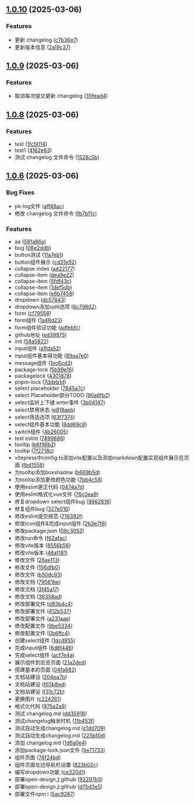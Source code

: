 ## [1.0.10](https://github.com/jeff-jayden/open-design/compare/v1.0.9...v1.0.10) (2025-03-06)


### Features

* 更新 changelog ([c7b36e7](https://github.com/jeff-jayden/open-design/commit/c7b36e7c728200cc4ef7755a3026b3d44208a862))
* 更新版本信息 ([2a19c37](https://github.com/jeff-jayden/open-design/commit/2a19c371b0836290467db2fd24097937275c1296))



## [1.0.9](https://github.com/jeff-jayden/open-design/compare/v1.0.8...v1.0.9) (2025-03-06)


### Features

* 取消每次提交更新 changelog ([35fead4](https://github.com/jeff-jayden/open-design/commit/35fead475e0fae58f0d989a7aeae4ce13890e8cc))



## [1.0.8](https://github.com/jeff-jayden/open-design/compare/v1.0.6...v1.0.8) (2025-03-06)


### Features

* test ([1fc5014](https://github.com/jeff-jayden/open-design/commit/1fc50144d535585b51966b519a813419d37aae81))
* test1 ([4162e63](https://github.com/jeff-jayden/open-design/commit/4162e637e02135932792f8a6bac01677815bb672))
* 测试 changelog 文件命令 ([1528c5b](https://github.com/jeff-jayden/open-design/commit/1528c5bb8f55af03e480d41be302fc9b9b2bcb18))



## [1.0.6](https://github.com/jeff-jayden/open-design/compare/58a5822c706365c0c5c6cac6b522f910658f845b...v1.0.6) (2025-03-06)


### Bug Fixes

* pk-log文件 ([aff46ac](https://github.com/jeff-jayden/open-design/commit/aff46ac5cc12d82c046bd384a893c1b6dfd12fa2))
* 修改 changelog 文件命令 ([fb7b11c](https://github.com/jeff-jayden/open-design/commit/fb7b11c640d97010f34d59582beb05eefc584995))


### Features

* aa ([581a86a](https://github.com/jeff-jayden/open-design/commit/581a86a15b5c38d88f5a289c39250a47ca5db04d))
* bug ([06e2ddb](https://github.com/jeff-jayden/open-design/commit/06e2ddb60cf000fee7f08be7b919c991e72d88a7))
* button测试 ([11a7eb1](https://github.com/jeff-jayden/open-design/commit/11a7eb1dbb975baaf1032bf635b706ba50739d4b))
* button组件展示 ([cd31e92](https://github.com/jeff-jayden/open-design/commit/cd31e92b4fe330fd4708a7ea767aa4fe601a0d57))
* collapse index ([a422177](https://github.com/jeff-jayden/open-design/commit/a422177373f5ac6e2f39790540e698e5dff6c777))
* collapse-item ([dea9e22](https://github.com/jeff-jayden/open-design/commit/dea9e22383027da12250e7ffbb7a45badf2854a2))
* collapse-item ([5fdf43c](https://github.com/jeff-jayden/open-design/commit/5fdf43c721b4ceb716c2c0dbc3a4e90c403240e8))
* collapse-item ([1def5db](https://github.com/jeff-jayden/open-design/commit/1def5db17e410ce83faeadd810fd64d75c52a89b))
* collapse-item ([e6b7458](https://github.com/jeff-jayden/open-design/commit/e6b745851c3f9a569c745f315493d1c93e50a2b4))
* dropdown ([dc57843](https://github.com/jeff-jayden/open-design/commit/dc578432c79b0e63309fd8279dbc34db958b5559))
* dropdown添加split选项 ([6c79802](https://github.com/jeff-jayden/open-design/commit/6c7980262806252c495b280941803e6f489d5c7e))
* form ([cf79558](https://github.com/jeff-jayden/open-design/commit/cf79558946fd94b3e7fa0e5dd92b951729d3c041))
* form组件 ([1a48d23](https://github.com/jeff-jayden/open-design/commit/1a48d238788ddd2a0ab8387b17a9db68d89f7366))
* form组件验证功能 ([adfebfc](https://github.com/jeff-jayden/open-design/commit/adfebfcb0a9592ced2e06c2c29b8906f42cd9710))
* github地址 ([ed39975](https://github.com/jeff-jayden/open-design/commit/ed39975a9a029e90494b8d2c06639f4a4c04047f))
* init ([58a5822](https://github.com/jeff-jayden/open-design/commit/58a5822c706365c0c5c6cac6b522f910658f845b))
* input组件 ([a1fda52](https://github.com/jeff-jayden/open-design/commit/a1fda524de12ced88d9161bc0fd3ef60ba44f201))
* input组件基本得功能 ([89aa7e0](https://github.com/jeff-jayden/open-design/commit/89aa7e03df182abb995170d00eea5f2862982506))
* message组件 ([1ec6cd3](https://github.com/jeff-jayden/open-design/commit/1ec6cd307193d9cde51f978fcc6cd1036426b281))
* package-lock ([5b99e16](https://github.com/jeff-jayden/open-design/commit/5b99e16bb7095c3a51298aff6f56d80fb0ea60f8))
* packagelock ([4301878](https://github.com/jeff-jayden/open-design/commit/4301878e3973bb5f9ee7c2ec594a65d6b61aa682))
* pnpm-lock ([7ddeb1d](https://github.com/jeff-jayden/open-design/commit/7ddeb1dda891a6bdeda20da2283a7e6b52f42ad7))
* select placeholder ([7845a7c](https://github.com/jeff-jayden/open-design/commit/7845a7cc1bf45fe35f8a20b647840239bd22fb8b))
* select Placeholder部分TODO ([90a6fb2](https://github.com/jeff-jayden/open-design/commit/90a6fb237f103f1e65257d56769849835dc1587b))
* select监听上下键 enter事件 ([3b04147](https://github.com/jeff-jayden/open-design/commit/3b0414739599d25ab6de8299b498dd23c1fcff2d))
* select禁用状态 ([e818aeb](https://github.com/jeff-jayden/open-design/commit/e818aeb035102cc41a42615743a801b4d23668be))
* select筛选选项 ([63f7374](https://github.com/jeff-jayden/open-design/commit/63f7374eb71b2c7939559a2c31b51b6677aefcc9))
* select组件基本功能 ([8dd69c9](https://github.com/jeff-jayden/open-design/commit/8dd69c997e527f18e1a5e99c3ba49bcff37e56b0))
* switch组件 ([4b26005](https://github.com/jeff-jayden/open-design/commit/4b260059e1b3472a8bac1577b2e06cc0222e2231))
* test eslint ([7499886](https://github.com/jeff-jayden/open-design/commit/74998865994fdd923b27207728c1c7ef7b0ac408))
* tooltip ([b6f96b2](https://github.com/jeff-jayden/open-design/commit/b6f96b2b9f041759bf581558a87724360f54be32))
* tooltip ([7f2718c](https://github.com/jeff-jayden/open-design/commit/7f2718c63e7f749c6c55ef6b5d51469c03b3d590))
* vitepress中config.ts添加vite配置以及添加markdown配置实现组件展示在页面 ([fbd1558](https://github.com/jeff-jayden/open-design/commit/fbd15589d2349d9b6061e32390572a91a8d78954))
* 为tooltip添加boxshadow ([b669b5d](https://github.com/jeff-jayden/open-design/commit/b669b5d6c59ca267753cf9ffe009e1bbdc8d5b7e))
* 为tooltip添加更改颜色功能 ([7bb4c58](https://github.com/jeff-jayden/open-design/commit/7bb4c58326f48beca1e07a2a9d5f08d953bc7983))
* 使用eslint更正代码 ([0474a7d](https://github.com/jeff-jayden/open-design/commit/0474a7d9c5e54df7fdfc878adcbfe64908b92b82))
* 使用eslint格式化vue文件 ([76c0ea9](https://github.com/jeff-jayden/open-design/commit/76c0ea9ccbc0bad3ab1d306ba7af71d4d0cbcae8))
* 修复dropdown select组件bug ([9982618](https://github.com/jeff-jayden/open-design/commit/998261818b63bc39476f8c07b1d442a992b5cb42))
* 修复组件bug ([327e016](https://github.com/jeff-jayden/open-design/commit/327e016ab84e2ea9473acf8e2472538d82313829))
* 修改eslint提交规范 ([716392f](https://github.com/jeff-jayden/open-design/commit/716392fb22018153ae33602805b3e157f4f2eac0))
* 修改icon组件&完成input组件 ([2b3e7f8](https://github.com/jeff-jayden/open-design/commit/2b3e7f8d33d7755002aebe4dca9226f2b79db4a8))
* 修改package.json ([08c3052](https://github.com/jeff-jayden/open-design/commit/08c30522334fdeb26d3c97a7d4374d4000906910))
* 修改run命令 ([f62afac](https://github.com/jeff-jayden/open-design/commit/f62afac323f779938fffe09c690449c9be8a843a))
* 修改vite版本 ([8556b56](https://github.com/jeff-jayden/open-design/commit/8556b56b53a00dccf2dedca53b6a4a1e43fe0fa9))
* 修改vite版本 ([46a1181](https://github.com/jeff-jayden/open-design/commit/46a1181fc7f8c65087a2a6f33decf9b9c4020719))
* 修改文件 ([26ae113](https://github.com/jeff-jayden/open-design/commit/26ae113db2587562cfd168e21ed73295788f4662))
* 修改文件 ([156dfb0](https://github.com/jeff-jayden/open-design/commit/156dfb019218f2c45f9087d644d9c1ffb646bfe6))
* 修改文件 ([b50dc93](https://github.com/jeff-jayden/open-design/commit/b50dc934633d9dc806a8761a867e4f6b3d3841e7))
* 修改文档 ([79561be](https://github.com/jeff-jayden/open-design/commit/79561be53a31d11f8c914e34636d1696ba6ff7c4))
* 修改文档 ([3f45a17](https://github.com/jeff-jayden/open-design/commit/3f45a17e997129e5705da541e92e901d676da4ec))
* 修改文档 ([36358ad](https://github.com/jeff-jayden/open-design/commit/36358ad80a5481a6b3c3f50ec2aee324c8380793))
* 修改部署文件 ([d83b4c4](https://github.com/jeff-jayden/open-design/commit/d83b4c4263eda96c9a7a279543d2e221110c27d2))
* 修改部署文件 ([412b537](https://github.com/jeff-jayden/open-design/commit/412b537c67ab94ed49f719eb6801c26f2eae84a8))
* 修改部署文件 ([a231aae](https://github.com/jeff-jayden/open-design/commit/a231aaeaed112c957938e1c96fb4ae4936036f89))
* 修改配置文件 ([9be5334](https://github.com/jeff-jayden/open-design/commit/9be53345133367c8cb3966abc58720d5ef6db21b))
* 修改配置文件 ([0b6ffc4](https://github.com/jeff-jayden/open-design/commit/0b6ffc458164cfad908cb94882819b71e31772b2))
* 创建select组件 ([1dcd955](https://github.com/jeff-jayden/open-design/commit/1dcd955f09779d775fa81954dee689669d48110f))
* 完成input组件 ([6d8f446](https://github.com/jeff-jayden/open-design/commit/6d8f4466e3252464862d712b46366aaf9ecce6d4))
* 完成select组件 ([acf7e4a](https://github.com/jeff-jayden/open-design/commit/acf7e4aeaa1a3b74e8bfddb0231b9910d7599208))
* 展示组件到总览页面 ([21a2ded](https://github.com/jeff-jayden/open-design/commit/21a2ded51e6f51d19ba7de6eb7cd6628f588dca9))
* 搭建基本的页面 ([04fa882](https://github.com/jeff-jayden/open-design/commit/04fa882546508bbadaaf786bc9c541a2f4166943))
* 文档站建设 ([204ea7b](https://github.com/jeff-jayden/open-design/commit/204ea7bb8a8dcd883762986ae47acc51ed41026b))
* 文档站建设 ([f65b8ed](https://github.com/jeff-jayden/open-design/commit/f65b8ed16f067424e40771ecd4578e072c0acdd6))
* 文档站建设 ([f31c72b](https://github.com/jeff-jayden/open-design/commit/f31c72bf79e8cf4a20e565b1d7ed1fccbd8d640c))
* 更换图片 ([c224261](https://github.com/jeff-jayden/open-design/commit/c2242618b5abd3b0a9e6807546ce73e34ac71185))
* 格式化代码 ([975a2a9](https://github.com/jeff-jayden/open-design/commit/975a2a9dd2b29b981bd3dcaab5854efa8be7b99b))
* 测试 changelog.md ([dd35918](https://github.com/jeff-jayden/open-design/commit/dd35918275f0d4a8bf9503fc1e8d84187eb64fc3))
* 测试changelog触发时机 ([11b453f](https://github.com/jeff-jayden/open-design/commit/11b453fce8f36fdb84dd824b77a546084c30777d))
* 测试自动生成changelog.md ([c1dd709](https://github.com/jeff-jayden/open-design/commit/c1dd709fe25f284c947a97f04a996d8cab6b8997))
* 测试自动生成changelog.md ([225b10d](https://github.com/jeff-jayden/open-design/commit/225b10d92bf65baa5dbea3d152a82383406913f5))
* 添加 changelog.md ([1d6a0e4](https://github.com/jeff-jayden/open-design/commit/1d6a0e42f52e81b78cf6ebb09e72e6e60a16aab6))
* 添加package-lock.json文件 ([5e71733](https://github.com/jeff-jayden/open-design/commit/5e7173393142f98f1678d15913795b45be3727a7))
* 组件页面 ([76f24bd](https://github.com/jeff-jayden/open-design/commit/76f24bd8485752959a51300f19ebc0c168367d6b))
* 组件页面左边导航栏设置 ([823b02c](https://github.com/jeff-jayden/open-design/commit/823b02cb2beafd9172b5ea67c8ecb137eb1a50a5))
* 编写dropdown功能 ([ce320d1](https://github.com/jeff-jayden/open-design/commit/ce320d1fe7c3cd2f7ca19204021397ad6d091ed5))
* 部署open-design上github ([92297b5](https://github.com/jeff-jayden/open-design/commit/92297b576c4ea6a9fd276f120e3a095e06152a69))
* 部署open-design上github ([d7bd3e5](https://github.com/jeff-jayden/open-design/commit/d7bd3e5be32c7db1d376739b8e827a58ce3def5f))
* 部署文件npm i ([5ac9287](https://github.com/jeff-jayden/open-design/commit/5ac92872c554148f3d1fd1fe00c24ccc0ef5b6b7))



